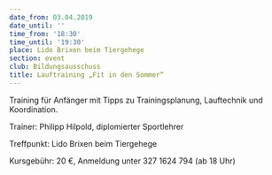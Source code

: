 ```yaml
---
date_from: 03.04.2019
date_until: ''
time_from: '18:30'
time_until: '19:30'
place: Lido Brixen beim Tiergehege
section: event
club: Bildungsausschuss
title: Lauftraining „Fit in den Sommer“
---
```

Training für Anfänger mit Tipps zu Trainingsplanung, Lauftechnik und Koordination.

Trainer: Philipp Hilpold, diplomierter Sportlehrer

Treffpunkt: Lido Brixen beim Tiergehege

Kursgebühr: 20 €, Anmeldung unter 327 1624 794 (ab 18 Uhr)
